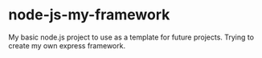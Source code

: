 # node-js-my-framework

My basic node.js project to use as a template for future projects.
Trying to create my own express framework.
